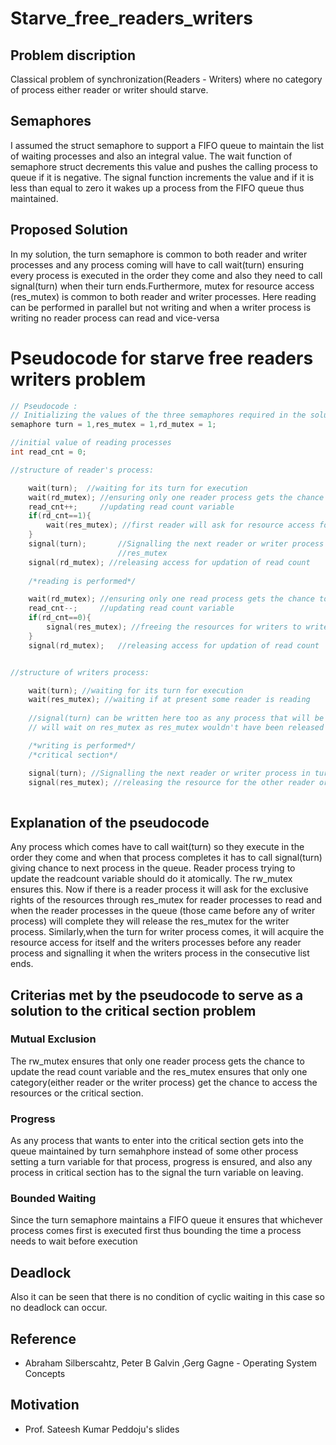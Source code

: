 # Starve_free_readers_writers

## Problem discription
Classical problem of synchronization(Readers - Writers) where no category of process either reader or writer should starve.

## Semaphores
I assumed the struct semaphore to support a FIFO queue to maintain the list of waiting processes and also an integral value. The wait function of semaphore struct decrements this value and pushes the calling process to queue if it is negative. The signal function increments the value and if it is less than equal to zero it wakes up a process from the FIFO queue thus maintained.

## Proposed Solution
In my solution, the turn semaphore is common to both reader and writer processes and any process coming will have to call wait(turn) ensuring every process is executed in the order they come and also they need to call signal(turn) when their turn ends.Furthermore, mutex for resource access (res_mutex) is common to both reader and writer processes. Here reading can be performed in parallel but not writing and when a writer process is writing no reader process can read and vice-versa

# Pseudocode for starve free readers writers problem

``` cpp
// Pseudocode :
// Initializing the values of the three semaphores required in the solution
semaphore turn = 1,res_mutex = 1,rd_mutex = 1;

//initial value of reading processes
int read_cnt = 0;

//structure of reader's process:

    wait(turn);  //waiting for its turn for execution
    wait(rd_mutex); //ensuring only one reader process gets the chance to update read count variable
    read_cnt++;     //updating read count variable
    if(rd_cnt==1){
        wait(res_mutex); //first reader will ask for resource access for readers
    }
    signal(turn);       //Signalling the next reader or writer process in turn queue to wakeup if reader process it will wait on rd_mutex and if writer it will wait on
                        //res_mutex
    signal(rd_mutex); //releasing access for updation of read count
    
    /*reading is performed*/

    wait(rd_mutex); //ensuring only one read process gets the chance to update read count variable
    read_cnt--;     //updating read count variable
    if(rd_cnt==0){
        signal(res_mutex); //freeing the resources for writers to write if some writer process(es) is waiting on res_mutex after being removed from turn semaphore
    }
    signal(rd_mutex);   //releasing access for updation of read count


//structure of writers process:

    wait(turn); //waiting for its turn for execution
    wait(res_mutex); //waiting if at present some reader is reading
    
    //signal(turn) can be written here too as any process that will be removed from turn semaphore's list 
    // will wait on res_mutex as res_mutex wouldn't have been released by the writing process 

    /*writing is performed*/
    /*critical section*/

    signal(turn); //Signalling the next reader or writer process in turn queue to wakeup
    signal(res_mutex); //releasing the resource for the other reader or writer process
    
```
## Explanation of the pseudocode

Any process which comes have to call wait(turn) so they execute in the order they come and when that process completes it has to call signal(turn) giving chance to next process in the queue. Reader process trying to update the readcount variable should do it atomically. The rw_mutex ensures this. Now if there is a reader process it will ask for the exclusive rights of the resources through res_mutex for reader processes to read and when the reader processes in the queue (those came before any of writer process) will complete they will release the res_mutex for the writer process. Similarly,when the turn for writer process comes, it will acquire the resource access for itself and the writers processes before any reader process and signalling it when the writers process in the consecutive list ends.

## Criterias met by the pseudocode to serve as a solution to the critical section problem

### Mutual Exclusion
The rw_mutex ensures that only one reader process gets the chance to update the read count variable and the res_mutex ensures that only one category(either reader or the writer process) get the chance to access the resources or the critical section.
### Progress
As any process that wants to enter into the critical section gets into the queue maintained by turn semahphore instead of some other process setting a turn variable for that process, progress is ensured, and also any process in critical section has to the signal the turn variable on leaving. 
### Bounded Waiting
Since the turn semaphore maintains a FIFO queue it ensures that whichever process comes first is executed first thus bounding the time a process needs to wait before execution

## Deadlock
Also it can be seen that there is no condition of cyclic waiting in this case so no deadlock can occur.

## Reference
- Abraham Silberscahtz, Peter B Galvin ,Gerg Gagne - Operating System Concepts
## Motivation
- Prof. Sateesh Kumar Peddoju's slides

